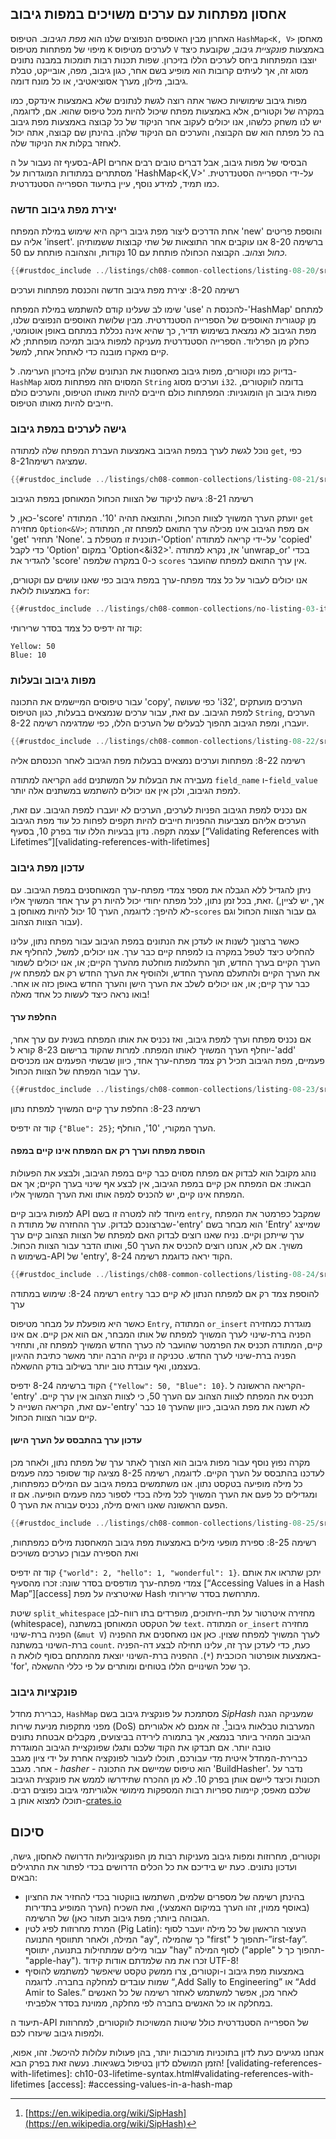 ## אחסון מפתחות עם ערכים משויכים במפות גיבוב

האחרון מבין האוספים הנפוצים שלנו הוא _מפת הגיבוב_. הטיפוס `HashMap<K, V>` מאחסן מיפוי של מפתחות מטיפוס `K` לערכים מטיפוס `V` באמצעות _פונקציית גיבוב_, שקובעת כיצד יוצבו המפתחות ביחס לערכים הללו בזיכרון. שפות תכנות רבות תומכות במבנה נתונים מסוג זה, אך לעיתים קרובות הוא מופיע בשם אחר, כגון גיבוב, מפה, אובייקט, טבלת גיבוב, מילון, מערך אסוציאטיבי, או כל מונח דומה.

מפות גיבוב שימושיות כאשר אתה רוצה לגשת לנתונים שלא באמצעות אינדקס, כמו במקרה של וקטורים, אלא באמצעות מפתח שיכול להיות מכל טיפוס שהוא. אם, לדוגמה, יש לנו משחק כלשהו, אנו יכולים לעקוב אחר הניקוד של כל קבוצה באמצעות מפת גיבוב בה כל מפתח הוא שם הקבוצה, והערכים הם הניקוד שלהן. בהינתן שם קבוצה, אתה יכול לאחזר בקלות את הניקוד שלה.

בסעיף זה נעבור על ה-API הבסיסי של מפות גיבוב, אבל דברים טובים רבים אחרים מסתתרים במתודות המוגדרות על 'HashMap<K,V>' על-ידי הספרייה הסטנדרטית. כמו תמיד, למידע נוסף, עיין בתיעוד הספרייה הסטנדרטית.

### יצירת מפת גיבוב חדשה

אחת הדרכים ליצור מפת גיבוב ריקה היא שימוש במילת המפתח 'new' והוספת פריטים אליה עם 'insert'. ברשימה 8-20 אנו עוקבים אחר התוצאות של שתי קבוצות ששמותיהן _כחול_ ו*צהוב*. הקבוצה הכחולה פותחת עם 10 נקודות, והצהובה פותחת עם 50.

```rust
{{#rustdoc_include ../listings/ch08-common-collections/listing-08-20/src/main.rs:here}}
```

<span class="caption">רשימה 8-20: יצירת מפת גיבוב חדשה והכנסת מפתחות וערכים</span>

שימו לב שעלינו קודם להשתמש במילת המפתח 'use' להכנסת ה-'HashMap' למתחם מן קטגורית האוספים של הספרייה הסטנדרטית. מבין שלושת האוספים הנפוצים שלנו, מפת הגיבוב לא נמצאת בשימוש תדיר, כך שהיא אינה נכללת במתחם באופן אוטומטי, כחלק מן הפרליוד. הספרייה הסטנדרטית מעניקה למפות גיבוב תמיכה מופחתת; לא קיים מאקרו מובנה כדי לאתחל אחת, למשל.

בדיוק כמו וקטורים, מפות גיבוב מאחסנות את הנתונים שלהן בזיכרון הערימה. ל-`HashMap` המסוים הזה מפתחות מסוג `String` וערכים מסוג `i32`. בדומה לווקטורים, מפות גיבוב הן הומוגניות: המפתחות כולם חייבים להיות מאותו הטיפוס, והערכים כולם חייבים להיות מאותו הטיפוס.

### גישה לערכים במפת גיבוב

נוכל לגשת לערך במפת הגיבוב באמצעות העברת המפתח שלה למתודה `get`, כפי שמציגה רשימה8-21.

```rust
{{#rustdoc_include ../listings/ch08-common-collections/listing-08-21/src/main.rs:here}}
```

<span class="caption">רשימה 8-21: גישה לניקוד של הצוות הכחול המאוחסן במפת הגיבוב</span>

כאן, ל-'score' יועתק הערך המשויך לצוות הכחול, והתוצאה תהיה '10'. המתודה `get` מחזירה `Option<&V>`; אם מפת הגיבוב אינו מכילה ערך התואם למפתח זה, המתודה 'get' תחזיר 'None'. תוכנית זו מטפלת ב-'Option' על-ידי קריאה למתודה 'copied' כדי לקבל 'Option<i32>' במקום 'Option<&i32>'. אז, נקרא למתודה 'unwrap_or' בכדי להגדיר את 'score' כ-0 במקרה שלמפה `scores` אין ערך התואם למפתח שהועבר.

אנו יכולים לעבור על כל צמד מפתח-ערך במפת גיבוב כפי שאנו עושים עם וקטורים, באמצעות לולאת `for`:

```rust
{{#rustdoc_include ../listings/ch08-common-collections/no-listing-03-iterate-over-hashmap/src/main.rs:here}}
```

קוד זה ידפיס כל צמד בסדר שרירותי:

```text
Yellow: 50
Blue: 10
```

### מפות גיבוב ובעלות

עבור טיפוסים המיישמים את התכונה 'copy', כפי שעושה 'i32', הערכים מועתקים למפת הגיבוב. עם זאת, עבור ערכים שנמצאים בבעלות, כגון הטיפוס `String`, הערכים יועברו, ומפת הגיבוב תהפוך לבעלים של הערכים הללו, כפי שמדגימה רשימה 8-22.

```rust
{{#rustdoc_include ../listings/ch08-common-collections/listing-08-22/src/main.rs:here}}
```

<span class="caption">רשימה 8-22: מפתחות וערכים נמצאים בבעלות מפת הגיבוב לאחר הכנסתם אליה</span>

הקריאה למתודה `add` מעבירה את הבעלות על המשתנים `field_name` ו-`field_value` למפת הגיבוב, ולכן אין אנו יכולים להשתמש במשתנים אלה יותר.

אם נכניס למפת הגיבוב הפניות לערכים, הערכים לא יועברו למפת הגיבוב. עם זאת, הערכים אליהם מצביעות ההפניות חייבים להיות תקפים לפחות כל עוד מפת הגיבוב עצמה תקפה. נדון בבעיות הללו עוד בפרק 10, בסעיף [“Validating References with Lifetimes”][validating-references-with-lifetimes]<!-- ignore -->

### עדכון מפת גיבוב

ניתן להגדיל ללא הגבלה את מספר צמדי מפתח-ערך המאוחסנים במפת הגיבוב. עם זאת, בכל זמן נתון, לכל מפתח יחודי יכול להיות רק ערך אחד המשויך אליו. (אך, יש לציין, לא להיפך: לדוגמה, הערך 10 יכול להיות מאוחסן ב-`scores` גם עבור הצוות הכחול וגם עבור הצוות הצהוב).

כאשר ברצונך לשנות או לעדכן את הנתונים במפת הגיבוב עבור מפתח נתון, עלינו להחליט כיצד לטפל במקרה בו למפתח קיים כבר ערך. אנו יכולים, למשל, להחליף את הערך הקיים בערך החדש, תוך התעלמות מוחלטת מהערך הקיים; או, אנו יכולים לשמור את הערך הקיים ולהתעלם מהערך החדש, ולהוסיף את הערך החדש רק אם למפתח _אין_ כבר ערך קיים; או, אנו יכולים לשלב את הערך הישן והערך החדש באופן כזה או אחר. בואו נראה כיצד לעשות כל אחד מאלה!

#### החלפת ערך

אם נכניס מפתח וערך למפת גיבוב, ואז נכניס את אותו המפתח בשנית עם ערך אחר, יוחלף הערך המשויך לאותו המפתח. למרות שהקוד ברישום 8-23 קורא ל-'add' פעמיים, מפת הגיבוב תכיל רק צמד מפתח-ערך אחד, כיוון שבשתי הפעמים אנו מכניסים ערך עבור המפתח של הצוות הכחול.

```rust
{{#rustdoc_include ../listings/ch08-common-collections/listing-08-23/src/main.rs:here}}
```

<span class="caption">רשימה 8-23: החלפת ערך קיים המשויך למפתח נתון</span>

קוד זה ידפיס `{"Blue": 25}`; הערך המקורי, '10', הוחלף.

<!-- Old headings. Do not remove or links may break. -->

<a id="only-inserting-a-value-if-the-key-has-no-value"></a>

#### הוספת מפתח וערך רק אם המפתח אינו קיים במפה

נוהג מקובל הוא לבדוק אם מפתח מסוים כבר קיים במפת הגיבוב, ולבצע את הפעולות הבאות: אם המפתח אכן קיים במפת הגיבוב, אין לבצע אף שינוי בערך הקיים; אך אם המפתח אינו קיים, יש להכניס למפה אותו ואת הערך המשויך אליו.

למפות גיבוב קיים API מיוחד לזה למטרה זו בשם `entry`, שמקבל כפרמטר את המפתח שברצונכם לבדוק. ערך ההחזרה של מתודת ה-'entry' הוא מבחר בשם 'Entry' שמייצג ערך שייתכן וקיים. נניח שאנו רוצים לבדוק האם למפתח של הצוות הצהוב קיים ערך משויך. אם לא, אנחנו רוצים להכניס את הערך 50, ואותו הדבר עבור הצוות הכחול. בשימוש ה-API של 'entry', הקוד יראה כדוגמת רשימה 8-24.

```rust
{{#rustdoc_include ../listings/ch08-common-collections/listing-08-24/src/main.rs:here}}
```

<span class="caption">רשימה 8-24: שימוש במתודה `entry` להוספת צמד רק אם למפתח הנתון לא קיים כבר ערך</span>

כאשר היא מופעלת על מבחר מטיפוס `Entry`, המתודה `or_insert` מוגדרת כמחזירה הפניה ברת-שינוי לערך המשויך למפתח של אותו המבחר, אם הוא אכן קיים. אם אינו קיים, המתודה תכניס את הפרמטר שהועבר לה כערך החדש המשויך למפתח זה, ותחזיר הפניה ברת-שינוי לערך החדש. טכניקה זו נקייה הרבה יותר מאשר כתיבת ההיגיון בעצמנו, ואף עובדת טוב יותר בשילוב בודק ההשאלה.

הקוד ברשימה 8-24 ידפיס `{"Yellow": 50, "Blue": 10}`. הקריאה הראשונה ל-'entry' תכניס את המפתח לצוות הצהוב עם הערך 50, כי לצוות הצהוב אין ערך קיים. עם זאת, הקריאה השנייה ל-'entry' לא תשנה את מפת הגיבוב, כיוון שהערך `10` כבר קיים עבור הצוות הכחול.

#### עדכון ערך בהתבסס על הערך הישן

מקרה נפוץ נוסף עבור מפות גיבוב הוא הצורך לאתר ערך של מפתח נתון, ולאחר מכן לעדכנו בהתבסס על הערך הקיים. לדוגמה, רשימה 8-25 מציגה קוד שסופר כמה פעמים כל מילה מופיעה בטקסט נתון. אנו משתמשים במפת גיבוב עם המילים כמפתחות, ומגדילים כל פעם את הערך המשויך לכל מילה בכדי לספור כמה פעמים הופיעה. אם זו הפעם הראשונה שאנו רואים מילה, נכניס עבורה את הערך 0.

```rust
{{#rustdoc_include ../listings/ch08-common-collections/listing-08-25/src/main.rs:here}}
```

<span class="caption">רשימה 8-25: ספירת מופעי מילים באמצעות מפת גיבוב המאחסנת מילים כמפתחות, ואת הספירה עבורן כערכים משויכים </span>

קוד זה ידפיס `{"world": 2, "hello": 1, "wonderful": 1}`. יתכן שתראו את אותם צמדי מפתח-ערך מודפסים בסדר שונה: זכרו מהסעיף [“Accessing Values in a Hash Map”][access]<!-- ignore --> שאיטרציה על מפת Hash מתרחשת בסדר שרירותי.

שיטת `split_whitespace` מחזירה איטרטור על תתי-חיתוכים, מופרדים בתו רווח-לבן (whitespace), של הטקסט המאוחסן במשתנה `text`. המתודה `or_insert` מחזירה הפניה ברת-שינוי (`&mut V`) לערך המשויך למפתח שצוין. כאן אנו מאחסנים את ההפניה ברת-השינוי במשתנה `count`. כעת, כדי לעדכן ערך זה, עלינו תחילה לבצע דה-הפניה באמצעות אופרטור הכוכבית (`*`). ההפניה ברת-השינוי יוצאת מהמתחם בסוף לולאת ה-'for', כך שכל השינויים הללו בטוחים ומותרים על פי כללי ההשאלה.

### פונקציות גיבוב

כברירת מחדל, `HashMap` מסתמכת על פונקצית גיבוב בשם _SipHash_ שמעניקה הגנה מפני מתקפות מניעת שירות (DoS) המערבות טבלאות גיבוב[^siphash]<!-- ignore -->. זה אמנם לא אלגוריתם הגיבוב המהיר ביותר בנמצא, אך בתמורה לירידה בביצועים, מקבלים אבטחת נתונים טובה יותר. אם תבדקו את הקוד שלכם ותגלו שפונקציית הגיבוב המוגדרת כברירת-המחדל איטית מדי עבורכם, תוכלו לעבור לפונקציה אחרת על ידי ציון מגבב אחר. מגבב - _hasher_ - הוא טיפוס שמיישם את התכונה 'BuildHasher'. נדבר על תכונות וכיצד ליישם אותן בפרק 10. לא מן ההכרח שתידרשו לממש את פונקצית הגיבוב שלכם מאפס; קיימות ספריות רבות המספקות מימושי אלגוריתמי גיבוב נפוצים רבים. תוכלו למצוא אותן ב-[crates.io](https://crates.io/)<!-- ignore -->
[^siphash]: [https://en.wikipedia.org/wiki/SipHash](https://en.wikipedia.org/wiki/SipHash)

## סיכום

וקטורים, מחרוזות ומפות גיבוב מעניקות רבות מן הפונקציונליות הדרושה לאחסון, גישה, ועדכון נתונים. כעת יש בידיכם את כל הכלים הדרושים בכדי לפתור את התרגילים הבאים:

- בהינתן רשימה של מספרים שלמים, השתמשו בווקטור בכדי להחזיר את החציון (באוסף ממוין, זהו הערך במיקום האמצעי), ואת השכיח (הערך המופיע בתדירות הגבוהה ביותר; מפת גיבוב תעזור כאן) של הרשימה.
- המרת מחרוזות לפיג לטין (Pig Latin): העיצור הראשון של כל מילה יועבר לסוף המילה, ולאחר תתווסף התנועה "ay", כך שהמילה "first" תהפוך ל-”irst-fay”. עבור מילים שמתחילות בתנועה, יתווסף "hay" לסוף המילה ("apple" תהפוך כך ל-"apple-hay"). זכרו את מה שלמדתם אודות קידוד UTF-8!
- באמצעות מפת גיבוב ו-וקטורים, צרו ממשק טקסט שיאפשר למשתמש להוסיף שמות עובדים למחלקה בחברה. לדוגמה “,Add Sally to Engineering” או “Add Amir to Sales.” לאחר מכן, אפשר למשתמש לאחזר רשימה של כל האנשים במחלקה או כל האנשים בחברה לפי מחלקה, ממוינת בסדר אלפביתי.

תיעוד ה-API של הספרייה הסטנדרטית כולל שיטות המשויכות לווקטורים, למחרוזות ולמפות גיבוב שיעזרו לכם.

אנחנו מגיעים כעת לדון בתוכניות מורכבות יותר, בהן פעולות עלולות להיכשל. זהו, אפוא, הזמן המושלם לדון בטיפול בשגיאות. נעשה זאת בפרק הבא!
[validating-references-with-lifetimes]:
ch10-03-lifetime-syntax.html#validating-references-with-lifetimes
[access]: #accessing-values-in-a-hash-map
